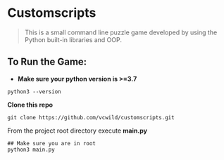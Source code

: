 # Customscripts

> This is a small command line puzzle game developed by using the Python built-in libraries and OOP.

## To Run the Game:

- **Make sure your python version is >=3.7**
```
python3 --version
```

**Clone this repo**

```
git clone https://github.com/vcwild/customscripts.git
```

From the project root directory execute **main.py**

```
## Make sure you are in root
python3 main.py
```
